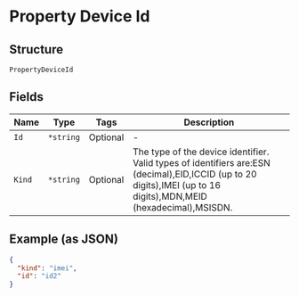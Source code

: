 
# Property Device Id

## Structure

`PropertyDeviceId`

## Fields

| Name | Type | Tags | Description |
|  --- | --- | --- | --- |
| `Id` | `*string` | Optional | - |
| `Kind` | `*string` | Optional | The type of the device identifier. Valid types of identifiers are:ESN (decimal),EID,ICCID (up to 20 digits),IMEI (up to 16 digits),MDN,MEID (hexadecimal),MSISDN. |

## Example (as JSON)

```json
{
  "kind": "imei",
  "id": "id2"
}
```

